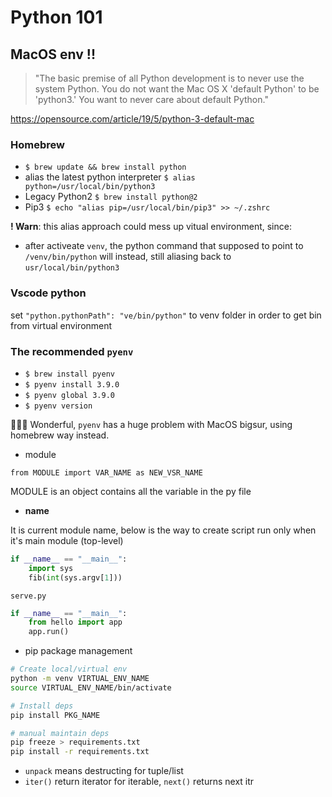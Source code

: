 # Python 101

## MacOS env !!

> "The basic premise of all Python development is to never use the system Python. You do not want the Mac OS X 'default Python' to be 'python3.' You want to never care about default Python."

https://opensource.com/article/19/5/python-3-default-mac

### Homebrew
- `$ brew update && brew install python`
- alias the latest python interpreter `$ alias python=/usr/local/bin/python3`
- Legacy Python2 `$ brew install python@2`
- Pip3 `$ echo "alias pip=/usr/local/bin/pip3" >> ~/.zshrc`

**! Warn**: this alias approach could mess up vitual environment, since:
- after activeate `venv`, the python command that supposed to point to `/venv/bin/python` will instead, still aliasing back to `usr/local/bin/python3`

### Vscode python
set `"python.pythonPath": "ve/bin/python"` to venv folder in order to get bin from virtual environment

### The recommended `pyenv`

- `$ brew install pyenv`
- `$ pyenv install 3.9.0`
- `$ pyenv global 3.9.0`
- `$ pyenv version`

🤷🏻‍♂️ Wonderful, `pyenv` has a huge problem with MacOS bigsur, using homebrew way instead.

- module

`from MODULE import VAR_NAME as NEW_VSR_NAME`

MODULE is an object contains all the variable in the py file

- __name__

It is current module name, below is the way to create script run only when it's main module (top-level)
```py
if __name__ == "__main__":
    import sys
    fib(int(sys.argv[1]))
```

`serve.py`
```py
if __name__ == "__main__":
    from hello import app
    app.run()
```

- pip package management

```bash
# Create local/virtual env
python -m venv VIRTUAL_ENV_NAME
source VIRTUAL_ENV_NAME/bin/activate

# Install deps
pip install PKG_NAME

# manual maintain deps
pip freeze > requirements.txt
pip install -r requirements.txt
```

- `unpack` means destructing for tuple/list
- `iter()` return iterator for iterable, `next()` returns next itr